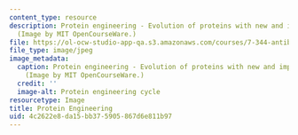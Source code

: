 ```yaml
---
content_type: resource
description: Protein engineering - Evolution of proteins with new and improved characteristics.
  (Image by MIT OpenCourseWare.)
file: https://ol-ocw-studio-app-qa.s3.amazonaws.com/courses/7-344-antibiotics-toxins-and-protein-engineering-spring-2007/4c2622e8da15bb375905867d6e811b97_7-344s07.jpg
file_type: image/jpeg
image_metadata:
  caption: Protein engineering - Evolution of proteins with new and improved characteristics.
    (Image by MIT OpenCourseWare.)
  credit: ''
  image-alt: Protein engineering cycle
resourcetype: Image
title: Protein Engineering
uid: 4c2622e8-da15-bb37-5905-867d6e811b97
---
```

